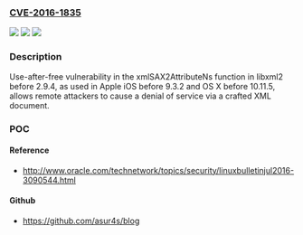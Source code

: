 ### [CVE-2016-1835](https://cve.mitre.org/cgi-bin/cvename.cgi?name=CVE-2016-1835)
![](https://img.shields.io/static/v1?label=Product&message=n%2Fa&color=blue)
![](https://img.shields.io/static/v1?label=Version&message=n%2Fa&color=blue)
![](https://img.shields.io/static/v1?label=Vulnerability&message=n%2Fa&color=brighgreen)

### Description

Use-after-free vulnerability in the xmlSAX2AttributeNs function in libxml2 before 2.9.4, as used in Apple iOS before 9.3.2 and OS X before 10.11.5, allows remote attackers to cause a denial of service via a crafted XML document.

### POC

#### Reference
- http://www.oracle.com/technetwork/topics/security/linuxbulletinjul2016-3090544.html

#### Github
- https://github.com/asur4s/blog

